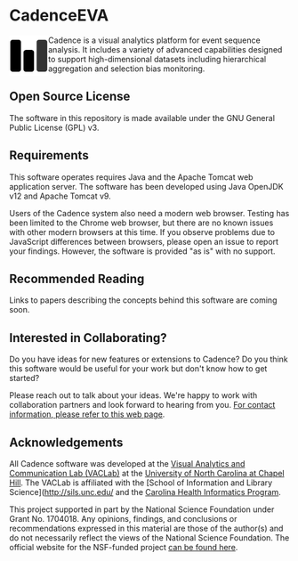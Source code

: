 # CadenceEVA
<img src="https://raw.githubusercontent.com/VACLab/CadenceEVA/master/web/img/cadence_logo_sm.svg?sanitize=true" width=70 align="left">Cadence is a visual analytics platform for event sequence analysis.  It includes a variety of advanced capabilities designed to support high-dimensional datasets including hierarchical aggregation and selection bias monitoring.  

## Open Source License

The software in this repository is made available under the GNU General Public License (GPL) v3.

## Requirements

This software operates requires Java and the Apache Tomcat web application server.  The software has been developed using Java OpenJDK v12 and Apache Tomcat v9.

Users of the Cadence system also need a modern web browser. Testing has been limited to the Chrome web browser, but there are no known issues with other modern browsers at this time.  If you observe problems due to JavaScript differences between browsers, please open an issue to report your findings.  However, the software is provided "as is" with no support.

## Recommended Reading

Links to papers describing the concepts behind this software are coming soon.

## Interested in Collaborating?

Do you have ideas for new features or extensions to Cadence?  Do you think this software would be useful for your work but don't know how to get started?  

Please reach out to talk about your ideas.  We're happy to work with collaboration partners and look forward to hearing from you.  [For contact information, please refer to this web page](http://gotz.web.unc.edu/contact-information/).

## Acknowledgements

All Cadence software was developed at the [Visual Analytics and Communication Lab (VACLab)](http://vaclab.web.unc.edu/) at the [University of North Carolina at Chapel Hill]().  The VACLab is affiliated with the [School of Information and Library Science](http://sils.unc.edu/ and the [Carolina Health Informatics Program](http://chip.unc.edu/). 

This project supported in part by the National Science Foundation under Grant No. 1704018.  Any opinions, findings, and conclusions or recommendations expressed in this material are those of the author(s) and do not necessarily reflect the views of the National Science Foundation.  The official website for the NSF-funded project [can be found here](http://vaclab.web.unc.edu/contextual-visualization/).
